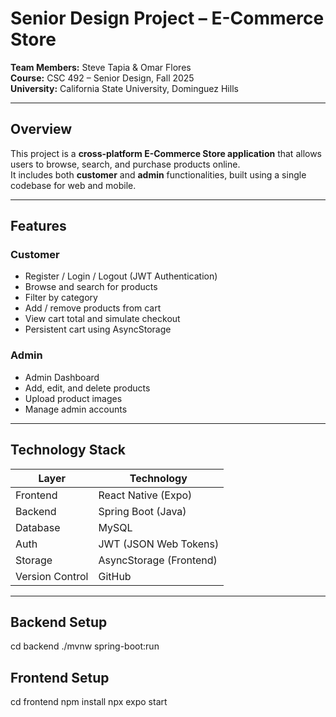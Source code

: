 # Senior Design Project – E-Commerce Store

**Team Members:** Steve Tapia & Omar Flores  
**Course:** CSC 492 – Senior Design, Fall 2025  
**University:** California State University, Dominguez Hills  

---

## Overview
This project is a **cross-platform E-Commerce Store application** that allows users to browse, search, and purchase products online.  
It includes both **customer** and **admin** functionalities, built using a single codebase for web and mobile.

---

##  Features
### Customer
- Register / Login / Logout (JWT Authentication)
- Browse and search for products
- Filter by category
- Add / remove products from cart
- View cart total and simulate checkout
- Persistent cart using AsyncStorage

### Admin
- Admin Dashboard
- Add, edit, and delete products
- Upload product images
- Manage admin accounts

---

## Technology Stack

| Layer | Technology |
|-------|-------------|
| Frontend | React Native (Expo) |
| Backend | Spring Boot (Java) |
| Database | MySQL |
| Auth | JWT (JSON Web Tokens) |
| Storage | AsyncStorage (Frontend) |
| Version Control | GitHub |

---

## Backend Setup
cd backend
./mvnw spring-boot:run

## Frontend Setup
cd frontend
npm install
npx expo start